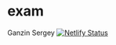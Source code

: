# exam
Ganzin Sergey
[![Netlify Status](https://api.netlify.com/api/v1/badges/66289fa0-c73b-46fd-ab3c-1f5758f22412/deploy-status)](https://app.netlify.com/sites/beauty-saloon-vv4/deploys)
